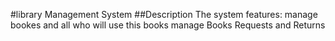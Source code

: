 #library Management System
##Description
The system features:
manage bookes and all who will use this books 
manage Books Requests and Returns 




